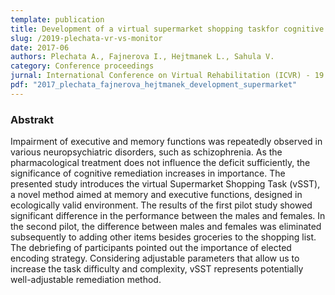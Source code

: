 ```yaml
---
template: publication
title: Development of a virtual supermarket shopping taskfor cognitive remediation of memory and executivefunctions in schizophrenia
slug: /2019-plechata-vr-vs-monitor
date: 2017-06
authors: Plechata A., Fajnerova I., Hejtmanek L., Sahula V.
category: Conference proceedings
jurnal: International Conference on Virtual Rehabilitation (ICVR) - 19.-21. 6. 2017, Montreal, Canada
pdf: "2017_plechata_fajnerova_hejtmanek_development_supermarket"
---
```


### Abstrakt

Impairment of executive and memory functions was repeatedly observed in various neuropsychiatric disorders, such as schizophrenia. As the pharmacological treatment does not influence the deficit sufficiently, the significance of cognitive remediation increases in importance. The presented study introduces the virtual Supermarket Shopping Task (vSST), a novel method aimed at memory and executive functions, designed in ecologically valid environment. The results of the first pilot study showed significant difference in the performance between the males and females. In the second pilot, the difference between males and females was eliminated subsequently to adding other items besides groceries to the shopping list. The debriefing of participants pointed out the importance of elected encoding strategy. Considering adjustable parameters that allow us to increase the task difficulty and complexity, vSST represents potentially well-adjustable remediation method.
